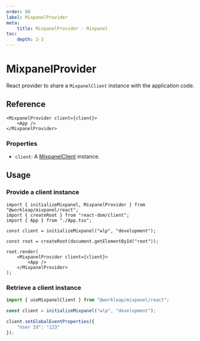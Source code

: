 ```yaml
---
order: 80
label: MixpanelProvider
meta:
    title: MixpanelProvider - Mixpanel
toc:
    depth: 2-3
---
```


# MixpanelProvider

React provider to share a `MixpanelClient` instance with the application code.

## Reference

```tsx
<MixpanelProvider client={client}>
    <App />
</MixpanelProvider>
```

### Properties

- `client`: A [MixpanelClient](./MixpanelClient.md) instance.

## Usage

### Provide a client instance

```tsx !#10-12
import { initializeMixpanel, MixpanelProvider } from "@workleap/mixpanel/react";
import { createRoot } from "react-dom/client";
import { App } from "./App.tsx";

const client = initializeMixpanel("wlp", "development");

const root = createRoot(document.getElementById("root"));

root.render(
    <MixpanelProvider client={client}>
        <App />
    </MixpanelProvider>
);
```

### Retrieve a client instance

```ts !#3
import { useMixpanelClient } from "@workleap/mixpanel/react";

const client = initializeMixpanel("wlp", "development");

client.setGlobalEventProperties({
    "User Id": "123"
});
```
